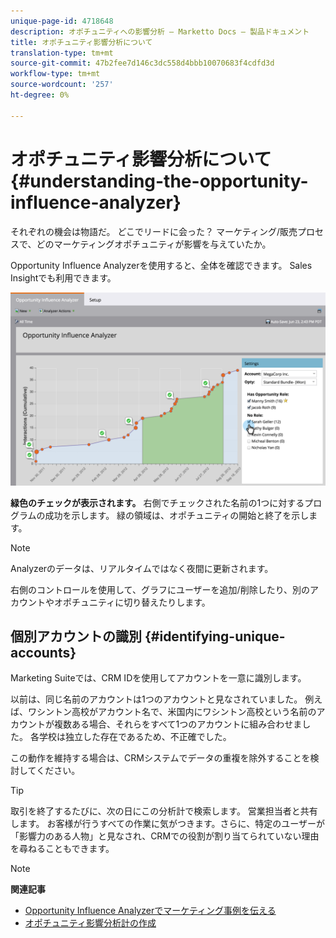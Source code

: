 ```yaml
---
unique-page-id: 4718648
description: オポチュニティへの影響分析 — Marketto Docs — 製品ドキュメント
title: オポチュニティ影響分析について
translation-type: tm+mt
source-git-commit: 47b2fee7d146c3dc558d4bbb10070683f4cdfd3d
workflow-type: tm+mt
source-wordcount: '257'
ht-degree: 0%

---
```



# オポチュニティ影響分析について {#understanding-the-opportunity-influence-analyzer}

それぞれの機会は物語だ。 どこでリードに会った？ マーケティング/販売プロセスで、どのマーケティングオポチュニティが影響を与えていたか。

Opportunity Influence Analyzerを使用すると、全体を確認できます。 Sales Insightでも利用できます。

![](assets/image2015-6-23-14-3a43-3a35-1.png)

**緑色のチェックが表示されます。** 右側でチェックされた名前の1つに対するプログラムの成功を示します。 緑の領域は、オポチュニティの開始と終了を示します。

>[!NOTE]
>
>Analyzerのデータは、リアルタイムではなく夜間に更新されます。

右側のコントロールを使用して、グラフにユーザーを追加/削除したり、別のアカウントやオポチュニティに切り替えたりします。

## 個別アカウントの識別 {#identifying-unique-accounts}

Marketing Suiteでは、CRM IDを使用してアカウントを一意に識別します。

以前は、同じ名前のアカウントは1つのアカウントと見なされていました。 例えば、ワシントン高校がアカウント名で、米国内にワシントン高校という名前のアカウントが複数ある場合、それらをすべて1つのアカウントに組み合わせました。 各学校は独立した存在であるため、不正確でした。

この動作を維持する場合は、CRMシステムでデータの重複を除外することを検討してください。

>[!TIP]
>
>取引を終了するたびに、次の日にこの分析計で検索します。 営業担当者と共有します。 お客様が行うすべての作業に気がつきます。さらに、特定のユーザーが「影響力のある人物」と見なされ、CRMでの役割が割り当てられていない理由を尋ねることもできます。

>[!NOTE]
>
>**関連記事**
>
>* [Opportunity Influence Analyzerでマーケティング事例を伝える](tell-the-marketing-story-with-an-opportunity-influence-analyzer.md)
>* [オポチュニティ影響分析計の作成](create-an-opportunity-influence-analyzer.md)

>



